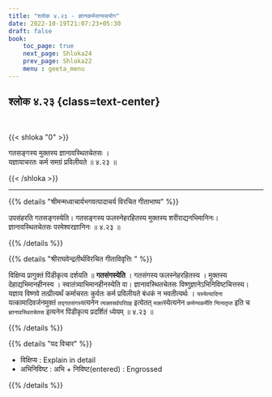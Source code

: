 ```yaml
---
title: "श्लोक ४.२३ - ज्ञानकर्मसन्यसयोग"
date: 2022-10-19T21:07:23+05:30
draft: false
book:
    toc_page: true
    next_page: Shloka24
    prev_page: Shloka22
    menu : geeta_menu
---
```




## श्लोक ४.२३ {class=text-center}

<br/>

{{< shloka  "0"  >}}

गतसङ्गस्य मुक्तस्य ज्ञानावस्थितचेतसः ।  
यज्ञायाचरतः कर्म समग्रं प्रविलीयते ॥ ४.२३ ॥

{{< /shloka >}}

---


{{% details "श्रीमन्मध्वाचार्यभगवत्पादाचर्य विरचित  गीताभाष्य" %}}

उपसंहरति गतसङ्गस्येति। गतसङ्गस्य फलस्नेहरहितस्य मुक्तस्य 
शरीराद्यनभिमानिनः। ज्ञानावस्थितचेतसः परमेश्वरज्ञानिनः ॥ ४.२३ ॥

{{% /details %}}



{{% details "श्रीराघवेन्द्रतीर्थविरचित गीताविवृत्तिः " %}}


विक्षिप्य प्रागुक्तं पिंडीकृत्य दर्शयति ॥ **गतसंगस्येति** । गतसंगस्य
फलस्नेहरहितस्य । मुक्तस्य देहाद्यभिमानहीनस्य । 
स्वातंत्र्याभिमानहीनस्येति वा।  ज्ञानावस्थितचेतसः 
विष्णुज्ञानेऽभिनिविष्टचित्तस्य। यज्ञाय विष्णवे तत्प्रीत्यर्थं
कर्माचरतः कुर्वतः कर्म प्रविलीयते बंधकं न भवतीत्यर्थः । 
`यस्येत्यादिना` यत्कामादिवर्जनमुक्तं  `तद्गतसंगस्ये`त्यनेन 
`त्यक्तसर्वपरिग्रह` इत्येतत्‌
`मक्त`स्येत्यनेन  `कर्मण्यकर्मेति` `नित्यतृप्त` इति च 
`ज्ञानावस्थितचेतस` इत्यनेन पिंडीकृत्य प्रदर्शितं ध्येयम्‌ ॥ ४.२३ ॥

{{% /details %}}



{{% details "पद विचार" %}}

- विक्षिप्य : Explain in detail
- अभिनिविष्ट : अभि + निविष्ट(entered) 
          : Engrossed

{{% /details %}}
